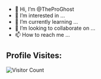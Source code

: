 - 👋 Hi, I’m @TheProGhost
- 👀 I’m interested in ...
- 🌱 I’m currently learning ...
- 💞️ I’m looking to collaborate on ...
- 📫 How to reach me ...

<!---
Pro-Baby/Pro-Baby is a ✨ special ✨ repository because its `README.md` (this file) appears on your GitHub profile.
You can click the Preview link to take a look at your changes.
--->

## Profile Visites: 
![Visitor Count](https://profile-counter.glitch.me/TheProGhost/count.svg)

<!--
[![HitCount](https://hits.dwyl.com/TheProGhost/TheProGhost.svg?style=flat-square)](http://hits.dwyl.com/TheProGhost/TheProGhost)


[![HitCount](https://hits.dwyl.com/TheProGhost/TheProGhost.svg?style=flat&show=unique)](http://hits.dwyl.com/TheProGhost/TheProGhost)

-->
